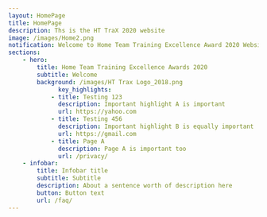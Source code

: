```yaml
---
layout: HomePage
title: HomePage
description: Ths is the HT TraX 2020 website
image: /images/Home2.png
notification: Welcome to Home Team Training Excellence Award 2020 Website ! 
sections:
    - hero:
        title: Home Team Training Excellence Awards 2020 
        subtitle: Welcome
        background: /images/HT Trax Logo_2018.png
              key_highlights:
            - title: Testing 123
              description: Important highlight A is important
              url: https://yahoo.com
            - title: Testing 456
              description: Important highlight B is equally important
              url: https://gmail.com
            - title: Page A
              description: Page A is important too
              url: /privacy/
    - infobar:
        title: Infobar title
        subtitle: Subtitle
        description: About a sentence worth of description here
        button: Button text
        url: /faq/
---
```

